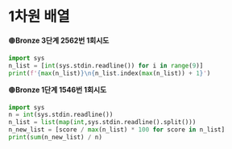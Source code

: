 # 1차원 배열

🟤**Bronze 3단계 2562번 1회시도**

```python
import sys
n_list = [int(sys.stdin.readline()) for i in range(9)]
print(f'{max(n_list)}\n{n_list.index(max(n_list)) + 1}')
```



🟤**Bronze 1단계 1546번 1회시도**

```python
import sys
n = int(sys.stdin.readline())
n_list = list(map(int,sys.stdin.readline().split()))
n_new_list = [score / max(n_list) * 100 for score in n_list]
print(sum(n_new_list) / n)
```

